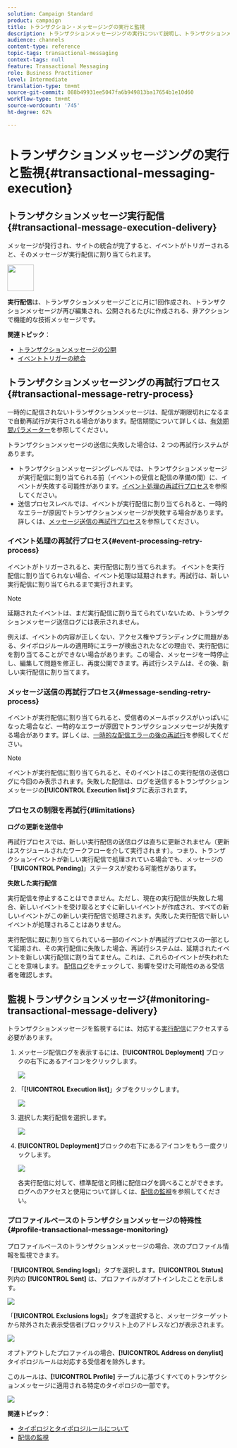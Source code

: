 ```yaml
---
solution: Campaign Standard
product: campaign
title: トランザクション・メッセージングの実行と監視
description: トランザクションメッセージングの実行について説明し、トランザクションメッセージを監視する方法を確認します。
audience: channels
content-type: reference
topic-tags: transactional-messaging
context-tags: null
feature: Transactional Messaging
role: Business Practitioner
level: Intermediate
translation-type: tm+mt
source-git-commit: 088b49931ee5047fa6b949813ba17654b1e10d60
workflow-type: tm+mt
source-wordcount: '745'
ht-degree: 62%

---
```



# トランザクションメッセージングの実行と監視{#transactional-messaging-execution}

## トランザクションメッセージ実行配信{#transactional-message-execution-delivery}

メッセージが発行され、サイトの統合が完了すると、イベントがトリガーされると、そのメッセージが実行配信に割り当てられます。

<img src="assets/do-not-localize/icon_concepts.svg" width="60px">

**実行配信**&#x200B;は、トランザクションメッセージごとに月に1回作成され、トランザクションメッセージが再び編集され、公開されるたびに作成される、非アクションで機能的な技術メッセージです。

**関連トピック**：
* [トランザクションメッセージの公開](../../channels/using/publishing-transactional-message.md#publishing-a-transactional-message)
* [イベントトリガーの統合](../../channels/using/getting-started-with-transactional-msg.md#integrate-event-trigger)

## トランザクションメッセージングの再試行プロセス{#transactional-message-retry-process}

一時的に配信されないトランザクションメッセージは、配信が期限切れになるまで自動再試行が実行される場合があります。配信期間について詳しくは、[有効期間パラメーター](../../administration/using/configuring-email-channel.md#validity-period-parameters)を参照してください。

トランザクションメッセージの送信に失敗した場合は、2 つの再試行システムがあります。

* トランザクションメッセージングレベルでは、トランザクションメッセージが実行配信に割り当てられる前（イベントの受信と配信の準備の間）に、イベントが失敗する可能性があります。[イベント処理の再試行プロセス](#event-processing-retry-process)を参照してください。
* 送信プロセスレベルでは、イベントが実行配信に割り当てられると、一時的なエラーが原因でトランザクションメッセージが失敗する場合があります。詳しくは、[メッセージ送信の再試行プロセス](#message-sending-retry-process)を参照してください。

### イベント処理の再試行プロセス{#event-processing-retry-process}

イベントがトリガーされると、実行配信に割り当てられます。 イベントを実行配信に割り当てられない場合、イベント処理は延期されます。再試行は、新しい実行配信に割り当てられるまで実行されます。

>[!NOTE]
>
>延期されたイベントは、まだ実行配信に割り当てられていないため、トランザクションメッセージ送信ログには表示されません。

例えば、イベントの内容が正しくない、アクセス権やブランディングに問題がある、タイポロジルールの適用時にエラーが検出されたなどの理由で、実行配信にを割り当てることができない場合があります。この場合、メッセージを一時停止し、編集して問題を修正し、再度公開できます。再試行システムは、その後、新しい実行配信に割り当てます。

### メッセージ送信の再試行プロセス{#message-sending-retry-process}

イベントが実行配信に割り当てられると、受信者のメールボックスがいっぱいになった場合など、一時的なエラーが原因でトランザクションメッセージが失敗する場合があります。詳しくは、[一時的な配信エラーの後の再試行](../../sending/using/understanding-delivery-failures.md#retries-after-a-delivery-temporary-failure)を参照してください。

>[!NOTE]
>
>イベントが実行配信に割り当てられると、そのイベントはこの実行配信の送信ログに今回のみ表示されます。失敗した配信は、ログを送信するトランザクションメッセージの&#x200B;**[!UICONTROL Execution list]**&#x200B;タブに表示されます。

### プロセスの制限を再試行{#limitations}

**ログの更新を送信中**

再試行プロセスでは、新しい実行配信の送信ログは直ちに更新されません（更新はスケジュールされたワークフローを介して実行されます）。つまり、トランザクションイベントが新しい実行配信で処理されている場合でも、メッセージの「**[!UICONTROL Pending]**」ステータスが変わる可能性があります。

**失敗した実行配信**

実行配信を停止することはできません。ただし、現在の実行配信が失敗した場合、新しいイベントを受け取るとすぐに新しいイベントが作成され、すべての新しいイベントがこの新しい実行配信で処理されます。失敗した実行配信で新しいイベントが処理されることはありません。

実行配信に既に割り当てられている一部のイベントが再試行プロセスの一部として延期され、その実行配信に失敗した場合、再試行システムは、延期されたイベントを新しい実行配信に割り当てません。これは、これらのイベントが失われたことを意味します。 [配信ログ](#monitoring-transactional-message-delivery)をチェックして、影響を受けた可能性のある受信者を確認します。

## 監視トランザクションメッセージ{#monitoring-transactional-message-delivery}

トランザクションメッセージを監視するには、対応する[実行配信](#transactional-message-execution-delivery)にアクセスする必要があります。

1. メッセージ配信ログを表示するには、**[!UICONTROL Deployment]** ブロックの右下にあるアイコンをクリックします。

   ![](assets/message-center_access_logs.png)

1. 「**[!UICONTROL Execution list]**」タブをクリックします。

   ![](assets/message-center_execution_tab.png)

1. 選択した実行配信を選択します。

   ![](assets/message-center_execution_delivery.png)

1. **[!UICONTROL Deployment]**&#x200B;ブロックの右下にあるアイコンをもう一度クリックします。

   ![](assets/message-center_execution_access_logs.png)

   各実行配信に対して、標準配信と同様に配信ログを調べることができます。 ログへのアクセスと使用について詳しくは、[配信の監視](../../sending/using/monitoring-a-delivery.md)を参照してください。

### プロファイルベースのトランザクションメッセージの特殊性{#profile-transactional-message-monitoring}

プロファイルベースのトランザクションメッセージの場合、次のプロファイル情報を監視できます。

「**[!UICONTROL Sending logs]**」タブを選択します。**[!UICONTROL Status]** 列内の **[!UICONTROL Sent]** は、プロファイルがオプトインしたことを示します。

![](assets/message-center_marketing_sending_logs.png)

「**[!UICONTROL Exclusions logs]**」タブを選択すると、メッセージターゲットから除外された表示受信者(ブロックリスト上のアドレスなど)が表示されます。

![](assets/message-center_marketing_exclusion_logs.png)

オプトアウトしたプロファイルの場合、**[!UICONTROL Address on denylist]** タイポロジルールは対応する受信者を除外します。

このルールは、**[!UICONTROL Profile]** テーブルに基づくすべてのトランザクションメッセージに適用される特定のタイポロジの一部です。

![](assets/message-center_marketing_typology.png)

**関連トピック**：

* [タイポロジとタイポロジルールについて](../../sending/using/about-typology-rules.md)
* [配信の監視](../../sending/using/monitoring-a-delivery.md)
